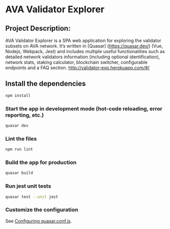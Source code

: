 # AVA Validator Explorer

## Project Description:
 AVA Validator Explorer is a SPA web application for exploring the validator subsets on AVA network. It’s written in [Quasar]
 (https://quasar.dev/) (Vue, Nodejs, Webpack, Jest) and includes multiple useful functionalities such as detailed network validators information (including optional identification), network stats, staking calculator, blockchain switcher, configurable endpoints and a FAQ section.
 http://validator-exp.herokuapp.com/#/

## Install the dependencies
```bash
npm install
```
### Start the app in development mode (hot-code reloading, error reporting, etc.)
```bash
quasar dev
```

### Lint the files
```bash
npm run lint
```

### Build the app for production
```bash
quasar build
```

### Run jest unit tests
```bash
quasar test --unit jest
```

### Customize the configuration
See [Configuring quasar.conf.js](https://quasar.dev/quasar-cli/quasar-conf-js).
